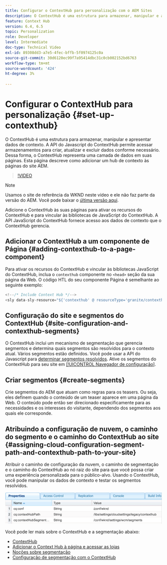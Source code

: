 ```yaml
---
title: Configurar o ContextHub para personalização com o AEM Sites
description: O ContextHub é uma estrutura para armazenar, manipular e apresentar dados de contexto. A API do Javascript do ContextHub permite acessar armazenamentos para criar, atualizar e excluir dados conforme necessário. Dessa forma, o ContextHub representa uma camada de dados em suas páginas. Esta página descreve como adicionar um hub de contexto às páginas do site AEM.
feature: Context Hub
version: 6.4, 6.5
topic: Personalization
role: Developer
level: Intermediate
doc-type: Technical Video
exl-id: 89308dd3-a7e5-4fec-bffb-5f0974125c0a
source-git-commit: 30d6120ec99f7a95414dbc31c0cb002152bd6763
workflow-type: tm+mt
source-wordcount: '424'
ht-degree: 3%

---
```


# Configurar o ContextHub para personalização {#set-up-contexthub}

O ContextHub é uma estrutura para armazenar, manipular e apresentar dados de contexto. A API do Javascript do ContextHub permite acessar armazenamentos para criar, atualizar e excluir dados conforme necessário. Dessa forma, o ContextHub representa uma camada de dados em suas páginas. Esta página descreve como adicionar um hub de contexto às páginas do site AEM.

>[!VIDEO](https://video.tv.adobe.com/v/23765?quality=12&learn=on)

>[!NOTE]
>
>Usamos o site de referência da WKND neste vídeo e ele não faz parte da versão do AEM. Você pode baixar o [última versão aqui](https://github.com/adobe/aem-guides-wknd/releases).

Adicione o ContextHub às suas páginas para ativar os recursos do ContextHub e para vincular às bibliotecas de JavaScript do ContextHub. A API JavaScript do ContextHub fornece acesso aos dados de contexto que o ContextHub gerencia.

## Adicionar o ContextHub a um componente de Página {#adding-contexthub-to-a-page-component}

Para ativar os recursos do ContextHub e vincular às bibliotecas JavaScript do ContextHub, inclua o `contexthub` componente no `<head>` seção da sua página da Web. O código HTL do seu componente Página é semelhante ao seguinte exemplo:

```java
<!--/* Include Context Hub */-->
<sly data-sly-resource="${'contexthub' @ resourceType='granite/contexthub/components/contexthub'}"/>
```

## Configuração do site e segmentos do ContextHub {#site-configuration-and-contexthub-segments}

O ContextHub inclui um mecanismo de segmentação que gerencia segmentos e determina quais segmentos são resolvidos para o contexto atual. Vários segmentos estão definidos. Você pode usar a API do Javascript para [determinar segmentos resolvidos](https://helpx.adobe.com/experience-manager/6-5/sites/developing/using/ch-adding.html#DeterminingResolvedContextHubSegments). Ative os segmentos do ContextHub para seu site em [[!UICONTROL Navegador de configuração]](https://experienceleague.adobe.com/docs/experience-manager-cloud-service/implementing/developing/configurations.html?lang=pt-BR).

## Criar segmentos {#create-segments}

Crie segmentos do AEM que atuam como regras para os teasers. Ou seja, eles definem quando o conteúdo de um teaser aparece em uma página da Web. O conteúdo pode então ser direcionado especificamente para as necessidades e os interesses do visitante, dependendo dos segmentos aos quais ele corresponde.

## Atribuindo a configuração de nuvem, o caminho do segmento e o caminho do ContextHub ao site {#assigning-cloud-configuration-segment-path-and-contexthub-path-to-your-site}

Atribuir o caminho de configuração da nuvem, o caminho de segmentação e o caminho do ContextHub ao nó raiz do site para que você possa criar uma experiência personalizada para o público-alvo. Usando o ContextHub, você pode manipular os dados de contexto e testar os segmentos resolvidos.

![CRXDE Lite](assets/crx-de-properties.png)

Você pode ler mais sobre o ContextHub e a segmentação abaixo:

* [ContextHub](https://helpx.adobe.com/experience-manager/6-5/sites/developing/using/contexthub.html)
* [Adicionar o Context Hub à página e acessar as lojas](https://helpx.adobe.com/experience-manager/6-5/sites/developing/using/ch-adding.html)
* [Noções sobre segmentação](https://helpx.adobe.com/experience-manager/6-5/sites/classic-ui-authoring/using/classic-personalization-campaigns-segmentation.html)
* [Configuração de segmentação com o ContextHub](https://helpx.adobe.com/experience-manager/6-5/sites/administering/using/segmentation.html)
